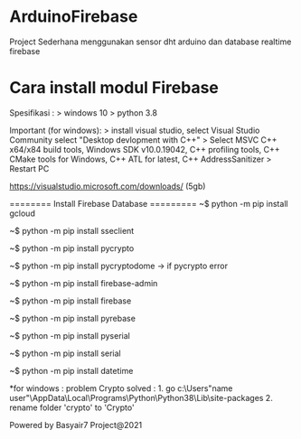 # ArduinoFirebase
Project Sederhana menggunakan sensor dht arduino dan database realtime firebase

# Cara install modul Firebase
Spesifikasi : 
       > windows 10
       > python 3.8
        
Important (for windows): 
       > install visual studio, select Visual Studio Community select "Desktop devlopment with C++"
			 > Select MSVC C++ x64/x84 build tools, Windows SDK v10.0.19042, C++ profiling tools, C++ CMake tools for Windows, C++ ATL for latest, C++ AddressSanitizer 
			 > Restart PC

https://visualstudio.microsoft.com/downloads/ (5gb)

======== Install Firebase Database =========
~$ python -m pip install gcloud

~$ python -m pip install sseclient

~$ python -m pip install pycrypto

~$ python -m pip install pycryptodome -> if pycrypto error

~$ python -m pip install firebase-admin

~$ python -m pip install firebase

~$ python -m pip install pyrebase

~$ python -m pip install pyserial

~$ python -m pip install serial

~$ python -m pip install datetime

*for windows : problem Crypto
solved : 1. go c:\Users\"name user"\AppData\Local\Programs\Python\Python38\Lib\site-packages
	 2. rename folder 'crypto' to 'Crypto'


Powered by Basyair7
Project@2021
